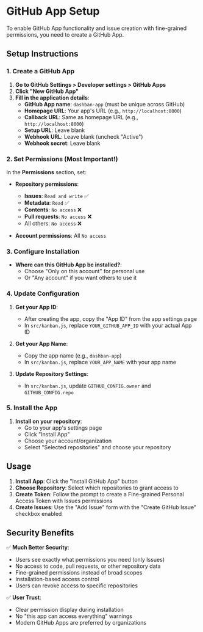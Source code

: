 # GitHub App Setup

To enable GitHub App functionality and issue creation with fine-grained permissions, you need to create a GitHub App.

## Setup Instructions

### 1. Create a GitHub App

1. **Go to GitHub Settings > Developer settings > GitHub Apps**
2. **Click "New GitHub App"**
3. **Fill in the application details**:
   - **GitHub App name**: `dashban-app` (must be unique across GitHub)
   - **Homepage URL**: Your app's URL (e.g., `http://localhost:8000`)
   - **Callback URL**: Same as homepage URL (e.g., `http://localhost:8000`)
   - **Setup URL**: Leave blank
   - **Webhook URL**: Leave blank (uncheck "Active")
   - **Webhook secret**: Leave blank

### 2. Set Permissions (Most Important!)

In the **Permissions** section, set:
- **Repository permissions**:
  - **Issues**: `Read and write` ✅
  - **Metadata**: `Read` ✅
  - **Contents**: `No access` ❌
  - **Pull requests**: `No access` ❌
  - All others: `No access` ❌

- **Account permissions**: All `No access`

### 3. Configure Installation

- **Where can this GitHub App be installed?**: 
  - Choose "Only on this account" for personal use
  - Or "Any account" if you want others to use it

### 4. Update Configuration

1. **Get your App ID**:
   - After creating the app, copy the "App ID" from the app settings page
   - In `src/kanban.js`, replace `YOUR_GITHUB_APP_ID` with your actual App ID

2. **Get your App Name**:
   - Copy the app name (e.g., `dashban-app`)
   - In `src/kanban.js`, replace `YOUR_APP_NAME` with your app name

3. **Update Repository Settings**:
   - In `src/kanban.js`, update `GITHUB_CONFIG.owner` and `GITHUB_CONFIG.repo` 

### 5. Install the App

1. **Install on your repository**:
   - Go to your app's settings page
   - Click "Install App" 
   - Choose your account/organization
   - Select "Selected repositories" and choose your repository

## Usage

1. **Install App**: Click the "Install GitHub App" button
2. **Choose Repository**: Select which repositories to grant access to
3. **Create Token**: Follow the prompt to create a Fine-grained Personal Access Token with Issues permissions
4. **Create Issues**: Use the "Add Issue" form with the "Create GitHub Issue" checkbox enabled

## Security Benefits

✅ **Much Better Security**:
- Users see exactly what permissions you need (only Issues)
- No access to code, pull requests, or other repository data
- Fine-grained permissions instead of broad scopes
- Installation-based access control
- Users can revoke access to specific repositories

✅ **User Trust**:
- Clear permission display during installation
- No "this app can access everything" warnings
- Modern GitHub Apps are preferred by organizations 